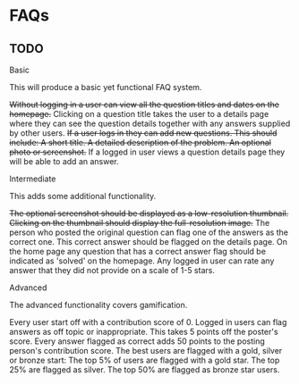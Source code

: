 # FAQs

## TODO

Basic

This will produce a basic yet functional FAQ system.

~~Without logging in a user can view all the question titles and dates on the homepage.~~
Clicking on a question title takes the user to a details page where they can see the question details together with any answers supplied by other users.
~~If a user logs in they can add new questions. This should include:
        A short title.
        A detailed description of the problem.
        An optional photo or screenshot.~~
If a logged in user views a question details page they will be able to add an answer.

Intermediate

This adds some additional functionality.

~~The optional screenshot should be displayed as a low-resolution thumbnail.
Clicking on the thumbnail should display the full-resolution image.~~
The person who posted the original question can flag one of the answers as the correct one.
This correct answer should be flagged on the details page.
On the home page any question that has a correct answer flag should be indicated as 'solved' on the homepage.
Any logged in user can rate any answer that they did not provide on a scale of 1-5 stars.

Advanced

The advanced functionality covers gamification.

Every user start off with a contribution score of 0.
Logged in users can flag answers as off topic or inappropriate. This takes 5 points off the poster's score.
Every answer flagged as correct adds 50 points to the posting person's contribution score.
The best users are flagged with a gold, silver or bronze start:
        The top 5% of users are flagged with a gold star.
        The top 25% are flagged as silver.
        The top 50% are flagged as bronze star users.
